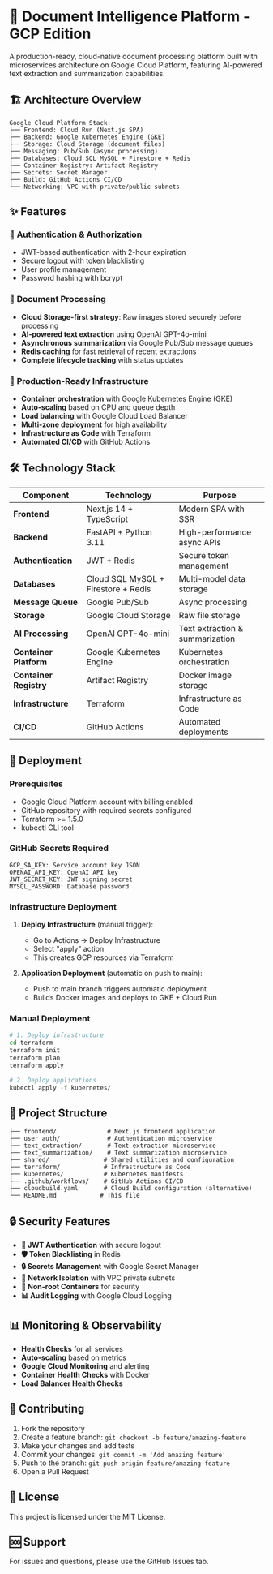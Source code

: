# 🧠 Document Intelligence Platform - GCP Edition

A production-ready, cloud-native document processing platform built with microservices architecture on Google Cloud Platform, featuring AI-powered text extraction and summarization capabilities.

## 🏗️ Architecture Overview

```
Google Cloud Platform Stack:
├── Frontend: Cloud Run (Next.js SPA)
├── Backend: Google Kubernetes Engine (GKE)
├── Storage: Cloud Storage (document files)
├── Messaging: Pub/Sub (async processing)
├── Databases: Cloud SQL MySQL + Firestore + Redis
├── Container Registry: Artifact Registry
├── Secrets: Secret Manager
├── Build: GitHub Actions CI/CD
└── Networking: VPC with private/public subnets
```

## ✨ Features

### 🔐 **Authentication & Authorization**
- JWT-based authentication with 2-hour expiration
- Secure logout with token blacklisting
- User profile management
- Password hashing with bcrypt

### 📄 **Document Processing**
- **Cloud Storage-first strategy**: Raw images stored securely before processing
- **AI-powered text extraction** using OpenAI GPT-4o-mini
- **Asynchronous summarization** via Google Pub/Sub message queues
- **Redis caching** for fast retrieval of recent extractions
- **Complete lifecycle tracking** with status updates

### 🚀 **Production-Ready Infrastructure**
- **Container orchestration** with Google Kubernetes Engine (GKE)
- **Auto-scaling** based on CPU and queue depth
- **Load balancing** with Google Cloud Load Balancer
- **Multi-zone deployment** for high availability
- **Infrastructure as Code** with Terraform
- **Automated CI/CD** with GitHub Actions

## 🛠️ Technology Stack

| Component | Technology | Purpose |
|-----------|------------|---------|
| **Frontend** | Next.js 14 + TypeScript | Modern SPA with SSR |
| **Backend** | FastAPI + Python 3.11 | High-performance async APIs |
| **Authentication** | JWT + Redis | Secure token management |
| **Databases** | Cloud SQL MySQL + Firestore + Redis | Multi-model data storage |
| **Message Queue** | Google Pub/Sub | Async processing |
| **Storage** | Google Cloud Storage | Raw file storage |
| **AI Processing** | OpenAI GPT-4o-mini | Text extraction & summarization |
| **Container Platform** | Google Kubernetes Engine | Kubernetes orchestration |
| **Container Registry** | Artifact Registry | Docker image storage |
| **Infrastructure** | Terraform | Infrastructure as Code |
| **CI/CD** | GitHub Actions | Automated deployments |

## 🚀 Deployment

### Prerequisites
- Google Cloud Platform account with billing enabled
- GitHub repository with required secrets configured
- Terraform >= 1.5.0
- kubectl CLI tool

### GitHub Secrets Required
```
GCP_SA_KEY: Service account key JSON
OPENAI_API_KEY: OpenAI API key
JWT_SECRET_KEY: JWT signing secret
MYSQL_PASSWORD: Database password
```

### Infrastructure Deployment
1. **Deploy Infrastructure** (manual trigger):
   - Go to Actions → Deploy Infrastructure
   - Select "apply" action
   - This creates GCP resources via Terraform

2. **Application Deployment** (automatic on push to main):
   - Push to main branch triggers automatic deployment
   - Builds Docker images and deploys to GKE + Cloud Run

### Manual Deployment
```bash
# 1. Deploy infrastructure
cd terraform
terraform init
terraform plan
terraform apply

# 2. Deploy applications
kubectl apply -f kubernetes/
```

## 📁 Project Structure

```
├── frontend/              # Next.js frontend application
├── user_auth/             # Authentication microservice
├── text_extraction/       # Text extraction microservice
├── text_summarization/    # Text summarization microservice
├── shared/               # Shared utilities and configuration
├── terraform/            # Infrastructure as Code
├── kubernetes/           # Kubernetes manifests
├── .github/workflows/    # GitHub Actions CI/CD
├── cloudbuild.yaml       # Cloud Build configuration (alternative)
└── README.md            # This file
```

## 🔒 Security Features

- **🔐 JWT Authentication** with secure logout
- **🛡️ Token Blacklisting** in Redis
- **🔒 Secrets Management** with Google Secret Manager
- **🚫 Network Isolation** with VPC private subnets
- **👤 Non-root Containers** for security
- **📊 Audit Logging** with Google Cloud Logging

## 📊 Monitoring & Observability

- **Health Checks** for all services
- **Auto-scaling** based on metrics
- **Google Cloud Monitoring** and alerting
- **Container Health Checks** with Docker
- **Load Balancer Health Checks**

## 🤝 Contributing

1. Fork the repository
2. Create a feature branch: `git checkout -b feature/amazing-feature`
3. Make your changes and add tests
4. Commit your changes: `git commit -m 'Add amazing feature'`
5. Push to the branch: `git push origin feature/amazing-feature`
6. Open a Pull Request

## 📄 License

This project is licensed under the MIT License.

## 🆘 Support

For issues and questions, please use the GitHub Issues tab.